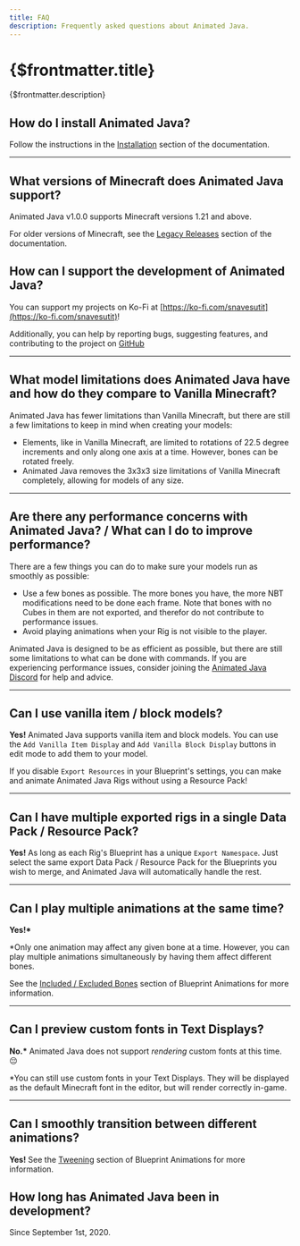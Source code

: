 ```yaml
---
title: FAQ
description: Frequently asked questions about Animated Java.
---
```


# {$frontmatter.title}

{$frontmatter.description}

## How do I install Animated Java?

Follow the instructions in the [Installation](/docs/getting-started/installing-animated-java) section of the documentation.

---

## What versions of Minecraft does Animated Java support?

Animated Java v1.0.0 supports Minecraft versions 1.21 and above.

For older versions of Minecraft, see the [Legacy Releases](/docs/legacy-releases/index) section of the documentation.

## How can I support the development of Animated Java?

You can support my projects on Ko-Fi at [https://ko-fi.com/snavesutit](https://ko-fi.com/snavesutit)!

Additionally, you can help by reporting bugs, suggesting features, and contributing to the project on [GitHub](/source)

---

## What model limitations does Animated Java have and how do they compare to Vanilla Minecraft?

Animated Java has fewer limitations than Vanilla Minecraft, but there are still a few limitations to keep in mind when creating your models:

- Elements, like in Vanilla Minecraft, are limited to rotations of 22.5 degree increments and only along one axis at a time. However, bones can be rotated freely.
- Animated Java removes the 3x3x3 size limitations of Vanilla Minecraft completely, allowing for models of any size.

---

## Are there any performance concerns with Animated Java? / What can I do to improve performance?

There are a few things you can do to make sure your models run as smoothly as possible:

- Use a few bones as possible. The more bones you have, the more NBT modifications need to be done each frame. Note that bones with no Cubes in them are not exported, and therefor do not contribute to performance issues.
- Avoid playing animations when your Rig is not visible to the player.

Animated Java is designed to be as efficient as possible, but there are still some limitations to what can be done with commands. If you are experiencing performance issues, consider joining the [Animated Java Discord](/discord) for help and advice.

---

## Can I use vanilla item / block models?

**Yes!** Animated Java supports vanilla item and block models. You can use the `Add Vanilla Item Display` and `Add Vanilla Block Display` buttons in edit mode to add them to your model.

If you disable `Export Resources` in your Blueprint's settings, you can make and animate Animated Java Rigs without using a Resource Pack!

---

## Can I have multiple exported rigs in a single Data Pack / Resource Pack?

**Yes!** As long as each Rig's Blueprint has a unique `Export Namespace`. Just select the same export Data Pack / Resource Pack for the Blueprints you wish to merge, and Animated Java will automatically handle the rest.

---

## Can I play multiple animations at the same time?

**Yes!\***

\*Only one animation may affect any given bone at a time. However, you can play multiple animations simultaneously by having them affect different bones.

See the [Included / Excluded Bones](/docs/the-blueprint-format/animations#included-excluded-bones) section of Blueprint Animations for more information.

---

## Can I preview custom fonts in Text Displays?

**No.\*** Animated Java does not support _rendering_ custom fonts at this time. :pensive:

\*You can still use custom fonts in your Text Displays. They will be displayed as the default Minecraft font in the editor, but will render correctly in-game.

---

## Can I smoothly transition between different animations?

**Yes!** See the [Tweening](/docs/exported-rigs/controlling-a-rig-instance#tween-function) section of Blueprint Animations for more information.

## How long has Animated Java been in development?

Since September 1st, 2020.
